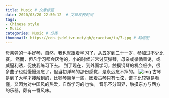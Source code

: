 ```yaml
---
title: Music # 文章标题  
date: 2020/03/20 22:50:12  # 文章发表时间
tags:
- Chinese style
- Music
categories: Music # 分类
thumbnail: https://cdn.jsdelivr.net/gh/gracetwo/tu/7.jpg # 略缩图
---
```

母亲弹的一手好琴，自然，我也就跟着学习了，从五岁到二十一岁，参加过不少比赛。
然而，但凡学习都会厌倦的，小的时候非常讨厌弹琴，母亲或循循善诱，或威逼利诱，促使我练习下去。
到了现在，到外面学习，触摸钢琴的机会极少，很多曲子也就慢慢淡忘了，但当初弹琴的那份感觉，是永远忘不掉的。
![img](https://cdn.jsdelivr.net/gh/gracetwo/tu/1.jpg)
古琴是到了大学才接触到的，比钢琴简单一些，因着古琴只有七弦，谱子比较容易看懂，又因为对中国风的热爱，自然学习的也快。
音乐不分国界，触摸东方与西方的乐器，颇有一番风味。

